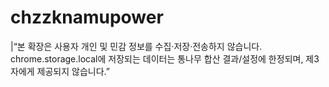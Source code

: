 # chzzknamupower
|“본 확장은 사용자 개인 및 민감 정보를 수집·저장·전송하지 않습니다. chrome.storage.local에 저장되는 데이터는 통나무 합산 결과/설정에 한정되며, 제3자에게 제공되지 않습니다.”
